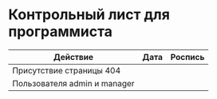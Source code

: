 # Контрольный лист для программиста

| Действие  | Дата | Роспись |
| ------------- | ------------- | ------------- |
| Присутствие страницы 404      | | |
| Пользователя admin и manager  | | |